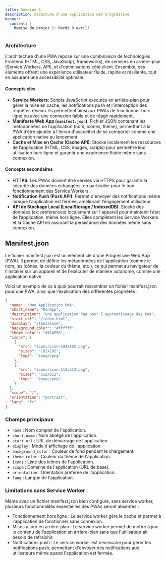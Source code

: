 ```yaml
---
title: Semaine 5
description: Structure d'une application web progressive
banner:
  content: |
    Remise du projet 1: Mardi 8 avril!
---
```


### Architecture

L'architecture d'une PWA repose sur une combinaison de technologies Frontend (HTML, CSS, JavaScript, frameworks), de services en arrière-plan (Service Workers, API), et d'optimisations côté client. Ensemble, ces éléments offrent une expérience utilisateur fluide, rapide et résiliente, tout en assurant une accessibilité optimale.

#### Concepts clés

- **Service Workers**: Scripts JavaScript exécutés en arrière-plan pour gérer la mise en cache, les notifications push et l'interception des requêtes réseau. Ils permettent ainsi aux PWAs de fonctionner hors ligne ou avec une connexion faible et de réagir rapidement.
- **Manifeste Web App (`manifest.json`)**: Fichier JSON contenant les métadonnées de l’application (nom, icônes, thème), permettant à la PWA d’être ajoutée à l'écran d'accueil et de se comporter comme une application native au lancement.
- **Cache et Mise en Cache (Cache API)**: Stocke localement les ressources de l’application (HTML, CSS, images, scripts) pour permettre leur utilisation hors ligne et garantir une expérience fluide même sans connexion.

#### Concepts secondaires

- **HTTPS**: Les PWAs doivent être servies via HTTPS pour garantir la sécurité des données échangées, en particulier pour le bon fonctionnement des Service Workers.
- **Notification Push (Push API)**: Permet d'envoyer des notifications même lorsque l’application est fermée, améliorant l’engagement utilisateur.
- **API de Stockage Local (LocalStorage / IndexedDB)**:  Stocke des données (ex: préférences) localement sur l'appareil pour maintenir l’état de l’application, même hors ligne. Elles complètent les Service Workers et la Cache API en assurant la persistance des données même sans connexion.

## Manifest.json

Le fichier manifest.json est un élément clé d'une Progressive Web App (PWA). Il permet de définir les métadonnées de l'application (comme le nom, les icônes, la couleur du thème, etc.), ce qui permet au navigateur de l'installer sur un appareil et de l'exécuter de manière autonome, comme une application native.

Voici un exemple de ce à quoi pourrait ressembler un fichier manifest.json pour une PWA, ainsi que l'explication des différentes propriétés :

```json
{
  "name": "Mon Application PWA",
  "short_name": "MonApp",
  "description": "Une application PWA pour l'apprentissage des PWA",
  "start_url": "/index.html",
  "display": "standalone",
  "background_color": "#ffffff",
  "theme_color": "#4CAF50",
  "icons": [
    {
      "src": "icons/icon-192x192.png",
      "sizes": "192x192",
      "type": "image/png"
    },
    {
      "src": "icons/icon-512x512.png",
      "sizes": "512x512",
      "type": "image/png"
    }
  ],
  "scope": "/",
  "orientation": "portrait",
  "lang": "fr"
}
```

### Champs principaux

- `name` : Nom complet de l'application.
- `short_name` : Nom abrégé de l'application.
- `start_url` : URL de démarrage de l'application.
- `display` : Mode d'affichage de l'application.
- `background_color` : Couleur de fond pendant le chargement.
- `theme_color` : Couleur du thème de l'application.
- `icons` : Liste des icônes de l'application.
- `scope` : Domaine de l'application (URL de base).
- `orientation` : Orientation préférée de l'application.
- `lang` : Langue de l'application.
<!-- 
### Role

1. Ajouter l'application à l'écran d'accueil
Même sans service worker, le fichier manifest.json permet à l'application d'être ajoutée à l'écran d'accueil d'un appareil mobile ou à l'écran principal d'un ordinateur de bureau, à condition que les autres critères de la PWA soient respectés. Cela signifie que tu peux avoir une expérience proche d'une application native, avec une icône et une ouverture en plein écran (selon la configuration).

2. Personnalisation de l'interface utilisateur
Le fichier manifest.json permet de personnaliser l'apparence de l'application lorsqu'elle est lancée depuis l'écran d'accueil, en définissant des éléments comme :

Le nom de l'application (name, short_name)

L'icône de l'application (icons)

Le couleur de fond pendant le chargement (background_color)

La couleur du thème pour la barre de statut (theme_color)

Le mode d'affichage (par exemple, standalone ou fullscreen).

Ces éléments contribuent à améliorer l'apparence et l'intégration de l'application dans l'écosystème de l'appareil.


 -->
### Limitations sans Service Worker :

Même avec un fichier manifest.json bien configuré, sans service worker, plusieurs fonctionnalités essentielles des PWAs seront absentes :

- Fonctionnement hors ligne : Le service worker gère le cache et permet à l'application de fonctionner sans connexion.
- Mises à jour en arrière-plan : Le service worker permet de mettre à jour le contenu de l'application en arrière-plan sans que l'utilisateur ait besoin de rafraîchir.
- Notifications push : Le service worker est nécessaire pour gérer les notifications push, permettant d'envoyer des notifications aux utilisateurs même quand l'application est fermée.
